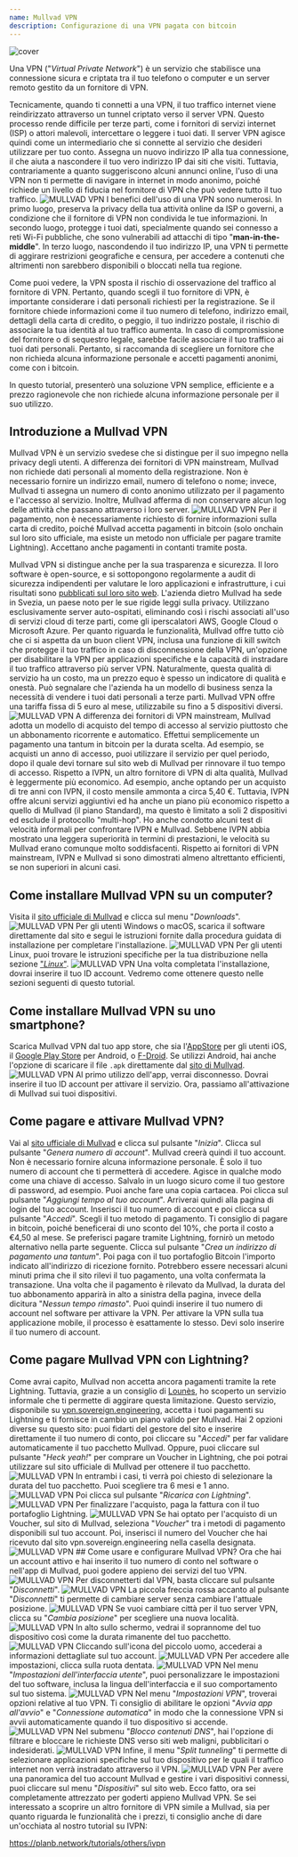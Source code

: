 ```yaml
---
name: Mullvad VPN
description: Configurazione di una VPN pagata con bitcoin
---
```

![cover](assets/cover.webp)

Una VPN ("*Virtual Private Network*") è un servizio che stabilisce una connessione sicura e criptata tra il tuo telefono o computer e un server remoto gestito da un fornitore di VPN.

Tecnicamente, quando ti connetti a una VPN, il tuo traffico internet viene reindirizzato attraverso un tunnel criptato verso il server VPN. Questo processo rende difficile per terze parti, come i fornitori di servizi internet (ISP) o attori malevoli, intercettare o leggere i tuoi dati. Il server VPN agisce quindi come un intermediario che si connette al servizio che desideri utilizzare per tuo conto. Assegna un nuovo indirizzo IP alla tua connessione, il che aiuta a nascondere il tuo vero indirizzo IP dai siti che visiti. Tuttavia, contrariamente a quanto suggeriscono alcuni annunci online, l'uso di una VPN non ti permette di navigare in internet in modo anonimo, poiché richiede un livello di fiducia nel fornitore di VPN che può vedere tutto il tuo traffico.
![MULLVAD VPN](assets/fr/01.webp)
I benefici dell'uso di una VPN sono numerosi. In primo luogo, preserva la privacy della tua attività online da ISP o governi, a condizione che il fornitore di VPN non condivida le tue informazioni. In secondo luogo, protegge i tuoi dati, specialmente quando sei connesso a reti Wi-Fi pubbliche, che sono vulnerabili ad attacchi di tipo "**man-in-the-middle**". In terzo luogo, nascondendo il tuo indirizzo IP, una VPN ti permette di aggirare restrizioni geografiche e censura, per accedere a contenuti che altrimenti non sarebbero disponibili o bloccati nella tua regione.

Come puoi vedere, la VPN sposta il rischio di osservazione del traffico al fornitore di VPN. Pertanto, quando scegli il tuo fornitore di VPN, è importante considerare i dati personali richiesti per la registrazione. Se il fornitore chiede informazioni come il tuo numero di telefono, indirizzo email, dettagli della carta di credito, o peggio, il tuo indirizzo postale, il rischio di associare la tua identità al tuo traffico aumenta. In caso di compromissione del fornitore o di sequestro legale, sarebbe facile associare il tuo traffico ai tuoi dati personali. Pertanto, si raccomanda di scegliere un fornitore che non richieda alcuna informazione personale e accetti pagamenti anonimi, come con i bitcoin.

In questo tutorial, presenterò una soluzione VPN semplice, efficiente e a prezzo ragionevole che non richiede alcuna informazione personale per il suo utilizzo.

## Introduzione a Mullvad VPN
Mullvad VPN è un servizio svedese che si distingue per il suo impegno nella privacy degli utenti. A differenza dei fornitori di VPN mainstream, Mullvad non richiede dati personali al momento della registrazione. Non è necessario fornire un indirizzo email, numero di telefono o nome; invece, Mullvad ti assegna un numero di conto anonimo utilizzato per il pagamento e l'accesso al servizio. Inoltre, Mullvad afferma di non conservare alcun log delle attività che passano attraverso i loro server.
![MULLVAD VPN](assets/notext/02.webp)
Per il pagamento, non è necessariamente richiesto di fornire informazioni sulla carta di credito, poiché Mullvad accetta pagamenti in bitcoin (solo onchain sul loro sito ufficiale, ma esiste un metodo non ufficiale per pagare tramite Lightning). Accettano anche pagamenti in contanti tramite posta.

Mullvad VPN si distingue anche per la sua trasparenza e sicurezza. Il loro software è open-source, e si sottopongono regolarmente a audit di sicurezza indipendenti per valutare le loro applicazioni e infrastrutture, i cui risultati sono [pubblicati sul loro sito web](https://mullvad.net/fr/blog/tag/audits). L'azienda dietro Mullvad ha sede in Svezia, un paese noto per le sue rigide leggi sulla privacy. Utilizzano esclusivamente server auto-ospitati, eliminando così i rischi associati all'uso di servizi cloud di terze parti, come gli iperscalatori AWS, Google Cloud o Microsoft Azure.
Per quanto riguarda le funzionalità, Mullvad offre tutto ciò che ci si aspetta da un buon client VPN, inclusa una funzione di kill switch che protegge il tuo traffico in caso di disconnessione della VPN, un'opzione per disabilitare la VPN per applicazioni specifiche e la capacità di instradare il tuo traffico attraverso più server VPN.
Naturalmente, questa qualità di servizio ha un costo, ma un prezzo equo è spesso un indicatore di qualità e onestà. Può segnalare che l'azienda ha un modello di business senza la necessità di vendere i tuoi dati personali a terze parti. Mullvad VPN offre una tariffa fissa di 5 euro al mese, utilizzabile su fino a 5 dispositivi diversi.
![MULLVAD VPN](assets/notext/03.webp)
A differenza dei fornitori di VPN mainstream, Mullvad adotta un modello di acquisto del tempo di accesso al servizio piuttosto che un abbonamento ricorrente e automatico. Effettui semplicemente un pagamento una tantum in bitcoin per la durata scelta. Ad esempio, se acquisti un anno di accesso, puoi utilizzare il servizio per quel periodo, dopo il quale devi tornare sul sito web di Mullvad per rinnovare il tuo tempo di accesso.
Rispetto a IVPN, un altro fornitore di VPN di alta qualità, Mullvad è leggermente più economico. Ad esempio, anche optando per un acquisto di tre anni con IVPN, il costo mensile ammonta a circa 5,40 €. Tuttavia, IVPN offre alcuni servizi aggiuntivi ed ha anche un piano più economico rispetto a quello di Mullvad (il piano Standard), ma questo è limitato a soli 2 dispositivi ed esclude il protocollo "multi-hop".
Ho anche condotto alcuni test di velocità informali per confrontare IVPN e Mullvad. Sebbene IVPN abbia mostrato una leggera superiorità in termini di prestazioni, le velocità su Mullvad erano comunque molto soddisfacenti. Rispetto ai fornitori di VPN mainstream, IVPN e Mullvad si sono dimostrati almeno altrettanto efficienti, se non superiori in alcuni casi.

## Come installare Mullvad VPN su un computer?

Visita il [sito ufficiale di Mullvad](https://mullvad.net/en/download/) e clicca sul menu "*Downloads*".
![MULLVAD VPN](assets/notext/04.webp)
Per gli utenti Windows o macOS, scarica il software direttamente dal sito e segui le istruzioni fornite dalla procedura guidata di installazione per completare l'installazione.
![MULLVAD VPN](assets/notext/05.webp)
Per gli utenti Linux, puoi trovare le istruzioni specifiche per la tua distribuzione nella sezione ["*Linux*"](https://mullvad.net/en/download/vpn/linux).
![MULLVAD VPN](assets/notext/06.webp)
Una volta completata l'installazione, dovrai inserire il tuo ID account. Vedremo come ottenere questo nelle sezioni seguenti di questo tutorial.

## Come installare Mullvad VPN su uno smartphone?

Scarica Mullvad VPN dal tuo app store, che sia l'[AppStore](https://apps.apple.com/us/app/mullvad-vpn/id1488466513) per gli utenti iOS, il [Google Play Store](https://play.google.com/store/apps/details?id=net.mullvad.mullvadvpn) per Android, o [F-Droid](https://f-droid.org/packages/net.mullvad.mullvadvpn/). Se utilizzi Android, hai anche l'opzione di scaricare il file `.apk` direttamente dal [sito di Mullvad](https://mullvad.net/en/download/vpn/android).
![MULLVAD VPN](assets/notext/07.webp)
Al primo utilizzo dell'app, verrai disconnesso. Dovrai inserire il tuo ID account per attivare il servizio.
Ora, passiamo all'attivazione di Mullvad sui tuoi dispositivi.

## Come pagare e attivare Mullvad VPN?

Vai al [sito ufficiale di Mullvad](https://mullvad.net/) e clicca sul pulsante "*Inizia*".
Clicca sul pulsante "*Genera numero di account*". Mullvad creerà quindi il tuo account. Non è necessario fornire alcuna informazione personale. È solo il tuo numero di account che ti permetterà di accedere. Agisce in qualche modo come una chiave di accesso. Salvalo in un luogo sicuro come il tuo gestore di password, ad esempio. Puoi anche fare una copia cartacea.
Poi clicca sul pulsante "*Aggiungi tempo al tuo account*".
Arriverai quindi alla pagina di login del tuo account. Inserisci il tuo numero di account e poi clicca sul pulsante "*Accedi*".
Scegli il tuo metodo di pagamento. Ti consiglio di pagare in bitcoin, poiché beneficerai di uno sconto del 10%, che porta il costo a €4,50 al mese. Se preferisci pagare tramite Lightning, fornirò un metodo alternativo nella parte seguente.
Clicca sul pulsante "*Crea un indirizzo di pagamento una tantum*".
Poi paga con il tuo portafoglio Bitcoin l'importo indicato all'indirizzo di ricezione fornito.
Potrebbero essere necessari alcuni minuti prima che il sito rilevi il tuo pagamento, una volta confermata la transazione. Una volta che il pagamento è rilevato da Mullvad, la durata del tuo abbonamento apparirà in alto a sinistra della pagina, invece della dicitura "*Nessun tempo rimasto*".
Puoi quindi inserire il tuo numero di account nel software per attivare la VPN.
Per attivare la VPN sulla tua applicazione mobile, il processo è esattamente lo stesso. Devi solo inserire il tuo numero di account.
## Come pagare Mullvad VPN con Lightning?

Come avrai capito, Mullvad non accetta ancora pagamenti tramite la rete Lightning. Tuttavia, grazie a un consiglio di [Lounès](https://x.com/louneskmt), ho scoperto un servizio informale che ti permette di aggirare questa limitazione. Questo servizio, disponibile su [vpn.sovereign.engineering](https://vpn.sovereign.engineering/), accetta i tuoi pagamenti su Lightning e ti fornisce in cambio un piano valido per Mullvad.
Hai 2 opzioni diverse su questo sito: puoi fidarti del gestore del sito e inserire direttamente il tuo numero di conto, poi cliccare su "*Accedi*" per far validare automaticamente il tuo pacchetto Mullvad. Oppure, puoi cliccare sul pulsante "*Heck yeah!*" per comprare un Voucher in Lightning, che poi potrai utilizzare sul sito ufficiale di Mullvad per ottenere il tuo pacchetto. ![MULLVAD VPN](assets/notext/21.webp) In entrambi i casi, ti verrà poi chiesto di selezionare la durata del tuo pacchetto. Puoi scegliere tra 6 mesi e 1 anno. ![MULLVAD VPN](assets/notext/22.webp) Poi clicca sul pulsante "*Ricarica con Lightning*". ![MULLVAD VPN](assets/notext/23.webp) Per finalizzare l'acquisto, paga la fattura con il tuo portafoglio Lightning. ![MULLVAD VPN](assets/notext/24.webp) Se hai optato per l'acquisto di un Voucher, sul sito di Mullvad, seleziona "*Voucher*" tra i metodi di pagamento disponibili sul tuo account. Poi, inserisci il numero del Voucher che hai ricevuto dal sito vpn.sovereign.engineering nella casella designata. ![MULLVAD VPN](assets/notext/25.webp) ## Come usare e configurare Mullvad VPN?
Ora che hai un account attivo e hai inserito il tuo numero di conto nel software o nell'app di Mullvad, puoi godere appieno dei servizi del tuo VPN. ![MULLVAD VPN](assets/notext/26.webp) Per disconnetterti dal VPN, basta cliccare sul pulsante "*Disconnetti*". ![MULLVAD VPN](assets/notext/27.webp) La piccola freccia rossa accanto al pulsante "*Disconnetti*" ti permette di cambiare server senza cambiare l'attuale posizione. ![MULLVAD VPN](assets/notext/28.webp) Se vuoi cambiare città per il tuo server VPN, clicca su "*Cambia posizione*" per scegliere una nuova località. ![MULLVAD VPN](assets/notext/29.webp) In alto sullo schermo, vedrai il soprannome del tuo dispositivo così come la durata rimanente del tuo pacchetto. ![MULLVAD VPN](assets/notext/30.webp) Cliccando sull'icona del piccolo uomo, accederai a informazioni dettagliate sul tuo account. ![MULLVAD VPN](assets/notext/31.webp) Per accedere alle impostazioni, clicca sulla ruota dentata. ![MULLVAD VPN](assets/notext/32.webp) Nel menu "*Impostazioni dell'interfaccia utente*", puoi personalizzare le impostazioni del tuo software, inclusa la lingua dell'interfaccia e il suo comportamento sul tuo sistema. ![MULLVAD VPN](assets/notext/33.webp) Nel menu "*Impostazioni VPN*", troverai opzioni relative al tuo VPN. Ti consiglio di abilitare le opzioni "*Avvia app all'avvio*" e "*Connessione automatica*" in modo che la connessione VPN si avvii automaticamente quando il tuo dispositivo si accende.
![MULLVAD VPN](assets/notext/34.webp) Nel submenu "*Blocco contenuti DNS*", hai l'opzione di filtrare e bloccare le richieste DNS verso siti web maligni, pubblicitari o indesiderati.
![MULLVAD VPN](assets/notext/35.webp)
Infine, il menu "*Split tunneling*" ti permette di selezionare applicazioni specifiche sul tuo dispositivo per le quali il traffico internet non verrà instradato attraverso il VPN.
![MULLVAD VPN](assets/notext/36.webp)
Per avere una panoramica del tuo account Mullvad e gestire i vari dispositivi connessi, puoi cliccare sul menu "*Dispositivi*" sul sito web.
Ecco fatto, ora sei completamente attrezzato per goderti appieno Mullvad VPN. Se sei interessato a scoprire un altro fornitore di VPN simile a Mullvad, sia per quanto riguarda le funzionalità che i prezzi, ti consiglio anche di dare un'occhiata al nostro tutorial su IVPN:

https://planb.network/tutorials/others/ivpn